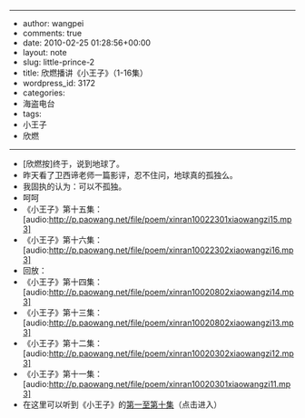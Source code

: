 - --
- author: wangpei
- comments: true
- date: 2010-02-25 01:28:56+00:00
- layout: note
- slug: little-prince-2
- title: 欣燃播讲《小王子》（1-16集）
- wordpress_id: 3172
- categories:
- 海盗电台
- tags:
- 小王子
- 欣燃
- --
- [欣燃按]终于，说到地球了。
- 昨天看了卫西谛老师一篇影评，忍不住问，地球真的孤独么。
- 我固执的认为：可以不孤独。
- 呵呵
- 《小王子》第十五集：[audio:http://p.paowang.net/file/poem/xinran10022301xiaowangzi15.mp3]
- 《小王子》第十六集：[audio:http://p.paowang.net/file/poem/xinran10022302xiaowangzi16.mp3]
- 回放：
- 《小王子》第十四集：[audio:http://p.paowang.net/file/poem/xinran10020802xiaowangzi14.mp3]
- 《小王子》第十三集：[audio:http://p.paowang.net/file/poem/xinran10020802xiaowangzi13.mp3]
- 《小王子》第十二集：[audio:http://p.paowang.net/file/poem/xinran10020302xiaowangzi12.mp3]
- 《小王子》第十一集：[audio:http://p.paowang.net/file/poem/xinran10020301xiaowangzi11.mp3]
- 在这里可以听到《小王子》的[第一至第十集](http://poet.blog.paowang.net/2010/01/31/%e5%b0%8f%e5%96%87%e5%8f%ad%e5%b9%bf%e6%92%ad%ef%bc%9a%e3%80%8a%e5%b0%8f%e7%8e%8b%e5%ad%90%e3%80%8b9-10/)（点击进入）
